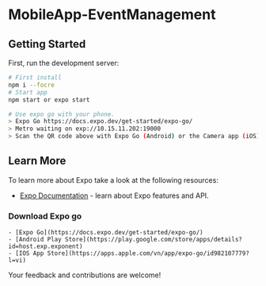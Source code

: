 # MobileApp-EventManagement
 
## Getting Started

First, run the development server:

```bash
# First install 
npm i --focre
# Start app
npm start or expo start 
```
```bash
# Use expo go with your phone.
> Expo Go https://docs.expo.dev/get-started/expo-go/
> Metro waiting on exp://10.15.11.202:19000
> Scan the QR code above with Expo Go (Android) or the Camera app (iOS)
```
## Learn More
To learn more about Expo take a look at the following resources:
- [Expo Documentation](https://github.com/expo/expo) - learn about Expo features and API.
### Download Expo go
    - [Expo Go](https://docs.expo.dev/get-started/expo-go/)
    - [Android Play Store](https://play.google.com/store/apps/details?id=host.exp.exponent)
    - [IOS App Store](https://apps.apple.com/vn/app/expo-go/id982107779?l=vi)
Your feedback and contributions are welcome!
